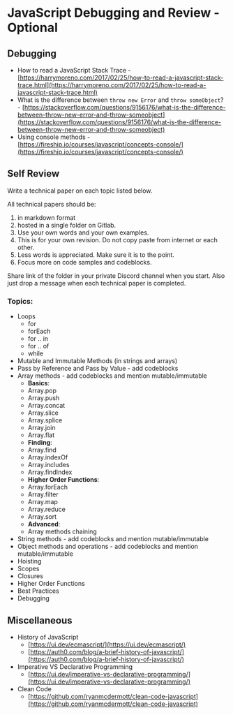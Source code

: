 # JavaScript Debugging and Review - Optional

## Debugging

- How to read a JavaScript Stack Trace - [https://harrymoreno.com/2017/02/25/how-to-read-a-javascript-stack-trace.html](https://harrymoreno.com/2017/02/25/how-to-read-a-javascript-stack-trace.html)
- What is the difference between `throw new Error` and `throw someObject`? - [https://stackoverflow.com/questions/9156176/what-is-the-difference-between-throw-new-error-and-throw-someobject](https://stackoverflow.com/questions/9156176/what-is-the-difference-between-throw-new-error-and-throw-someobject)
- Using console methods - [https://fireship.io/courses/javascript/concepts-console/](https://fireship.io/courses/javascript/concepts-console/)


## Self Review

Write a technical paper on each topic listed below.

All technical papers should be:
1. in markdown format
2. hosted in a single folder on Gitlab.
3. Use your own words and your own examples.
4. This is for your own revision. Do not copy paste from internet or each other.
5. Less words is appreciated. Make sure it is to the point.
6. Focus more on code samples and codeblocks.

Share link of the folder in your private Discord channel when you start. Also just drop a message when each technical paper is completed.

### Topics:
- Loops
  - for
  - forEach
  - for .. in
  - for .. of
  - while
- Mutable and Immutable Methods (in strings and arrays)
- Pass by Reference and Pass by Value - add codeblocks
- Array methods - add codeblocks and mention mutable/immutable
  - **Basics**:
  - Array.pop
  - Array.push
  - Array.concat
  - Array.slice
  - Array.splice
  - Array.join
  - Array.flat
  - **Finding**:
  - Array.find
  - Array.indexOf
  - Array.includes
  - Array.findIndex
  - **Higher Order Functions**:
  - Array.forEach
  - Array.filter
  - Array.map
  - Array.reduce
  - Array.sort
  - **Advanced**:
  - Array methods chaining
- String methods - add codeblocks and mention mutable/immutable
- Object methods and operations - add codeblocks and mention mutable/immutable
- Hoisting
- Scopes
- Closures
- Higher Order Functions
- Best Practices
- Debugging

## Miscellaneous

- History of JavaScript
  - [https://ui.dev/ecmascript/](https://ui.dev/ecmascript/)
  - [https://auth0.com/blog/a-brief-history-of-javascript/](https://auth0.com/blog/a-brief-history-of-javascript/)
- Imperative VS Declarative Programming
  - [https://ui.dev/imperative-vs-declarative-programming/](https://ui.dev/imperative-vs-declarative-programming/)
- Clean Code
  - [https://github.com/ryanmcdermott/clean-code-javascript](https://github.com/ryanmcdermott/clean-code-javascript)

